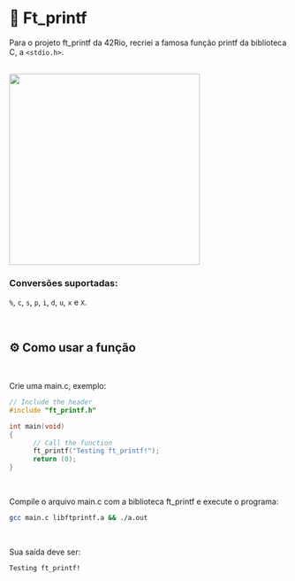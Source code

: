 # 📖 Ft_printf

Para o projeto ft_printf da 42Rio, recriei a famosa função printf da biblioteca C, a `<stdio.h>`.

<br>

<img width="345" src="https://media.tenor.com/5Q4cg4hXA9IAAAAM/nouns-dao.gif">

### Conversões suportadas:
`%`, `c`, `s`, `p`, `i`, `d`, `u`, `x` e `X`.

<br>

## ⚙️ Como usar a função

<br>

Crie uma main.c, exemplo:
```c
// Include the header
#include "ft_printf.h"

int main(void)
{
      // Call the function
      ft_printf("Testing ft_printf!");
      return (0);
}
```

<br>

Compile o arquivo main.c com a biblioteca ft_printf e execute o programa:
```bash
gcc main.c libftprintf.a && ./a.out
```

<br>

Sua saída deve ser:
```
Testing ft_printf!
```
